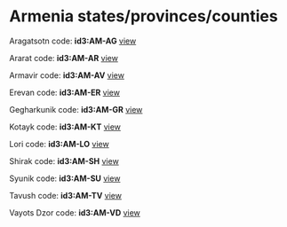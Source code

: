 # Armenia states/provinces/counties
Aragatsotn     code: **id3:AM-AG**     [view](../export/geojson/medium/id3/am/ag.geojson)     


Ararat     code: **id3:AM-AR**     [view](../export/geojson/medium/id3/am/ar.geojson)     


Armavir     code: **id3:AM-AV**     [view](../export/geojson/medium/id3/am/av.geojson)     


Erevan     code: **id3:AM-ER**     [view](../export/geojson/medium/id3/am/er.geojson)     


Gegharkunik     code: **id3:AM-GR**     [view](../export/geojson/medium/id3/am/gr.geojson)     


Kotayk     code: **id3:AM-KT**     [view](../export/geojson/medium/id3/am/kt.geojson)     


Lori     code: **id3:AM-LO**     [view](../export/geojson/medium/id3/am/lo.geojson)     


Shirak     code: **id3:AM-SH**     [view](../export/geojson/medium/id3/am/sh.geojson)     


Syunik     code: **id3:AM-SU**     [view](../export/geojson/medium/id3/am/su.geojson)     


Tavush     code: **id3:AM-TV**     [view](../export/geojson/medium/id3/am/tv.geojson)     


Vayots Dzor     code: **id3:AM-VD**     [view](../export/geojson/medium/id3/am/vd.geojson)     

